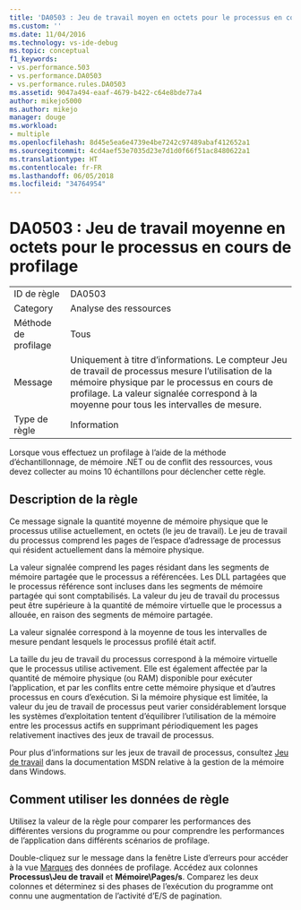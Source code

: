 ```yaml
---
title: 'DA0503 : Jeu de travail moyen en octets pour le processus en cours de profilage | Microsoft Docs'
ms.custom: ''
ms.date: 11/04/2016
ms.technology: vs-ide-debug
ms.topic: conceptual
f1_keywords:
- vs.performance.503
- vs.performance.DA0503
- vs.performance.rules.DA0503
ms.assetid: 9047a494-eaaf-4679-b422-c64e8bde77a4
author: mikejo5000
ms.author: mikejo
manager: douge
ms.workload:
- multiple
ms.openlocfilehash: 8d45e5ea6e4739e4be7242c97489abaf412652a1
ms.sourcegitcommit: 4cd4aef53e7035d23e7d1d0f66f51ac8480622a1
ms.translationtype: HT
ms.contentlocale: fr-FR
ms.lasthandoff: 06/05/2018
ms.locfileid: "34764954"
---
```

# <a name="da0503-average-working-set-in-bytes-for-the-process-being-profiled"></a>DA0503 : Jeu de travail moyenne en octets pour le processus en cours de profilage
|||  
|-|-|  
|ID de règle|DA0503|  
|Category|Analyse des ressources|  
|Méthode de profilage|Tous|  
|Message|Uniquement à titre d’informations. Le compteur Jeu de travail de processus mesure l’utilisation de la mémoire physique par le processus en cours de profilage. La valeur signalée correspond à la moyenne pour tous les intervalles de mesure.|  
|Type de règle|Information|  
  
 Lorsque vous effectuez un profilage à l’aide de la méthode d’échantillonnage, de mémoire .NET ou de conflit des ressources, vous devez collecter au moins 10 échantillons pour déclencher cette règle.  
  
## <a name="rule-description"></a>Description de la règle  
 Ce message signale la quantité moyenne de mémoire physique que le processus utilise actuellement, en octets (le jeu de travail). Le jeu de travail du processus comprend les pages de l’espace d’adressage de processus qui résident actuellement dans la mémoire physique.  
  
 La valeur signalée comprend les pages résidant dans les segments de mémoire partagée que le processus a référencées. Les DLL partagées que le processus référence sont incluses dans les segments de mémoire partagée qui sont comptabilisés. La valeur du jeu de travail du processus peut être supérieure à la quantité de mémoire virtuelle que le processus a allouée, en raison des segments de mémoire partagée.  
  
 La valeur signalée correspond à la moyenne de tous les intervalles de mesure pendant lesquels le processus profilé était actif.  
  
 La taille du jeu de travail du processus correspond à la mémoire virtuelle que le processus utilise activement. Elle est également affectée par la quantité de mémoire physique (ou RAM) disponible pour exécuter l’application, et par les conflits entre cette mémoire physique et d’autres processus en cours d’exécution. Si la mémoire physique est limitée, la valeur du jeu de travail de processus peut varier considérablement lorsque les systèmes d’exploitation tentent d’équilibrer l’utilisation de la mémoire entre les processus actifs en supprimant périodiquement les pages relativement inactives des jeux de travail de processus.  
  
 Pour plus d’informations sur les jeux de travail de processus, consultez [Jeu de travail](http://go.microsoft.com/fwlink/?LinkId=177830) dans la documentation MSDN relative à la gestion de la mémoire dans Windows.  
  
## <a name="how-to-use-rule-data"></a>Comment utiliser les données de règle  
 Utilisez la valeur de la règle pour comparer les performances des différentes versions du programme ou pour comprendre les performances de l’application dans différents scénarios de profilage.  
  
 Double-cliquez sur le message dans la fenêtre Liste d’erreurs pour accéder à la vue [Marques](../profiling/marks-view.md) des données de profilage. Accédez aux colonnes **Processus\Jeu de travail** et **Mémoire\Pages/s**. Comparez les deux colonnes et déterminez si des phases de l’exécution du programme ont connu une augmentation de l’activité d’E/S de pagination.